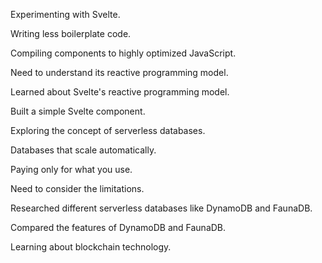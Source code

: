 Experimenting with Svelte.

Writing less boilerplate code.

Compiling components to highly optimized JavaScript.

Need to understand its reactive programming model.

Learned about Svelte's reactive programming model.

Built a simple Svelte component.

Exploring the concept of serverless databases.

Databases that scale automatically.

Paying only for what you use.

Need to consider the limitations.

Researched different serverless databases like DynamoDB and FaunaDB.

Compared the features of DynamoDB and FaunaDB.

Learning about blockchain technology.